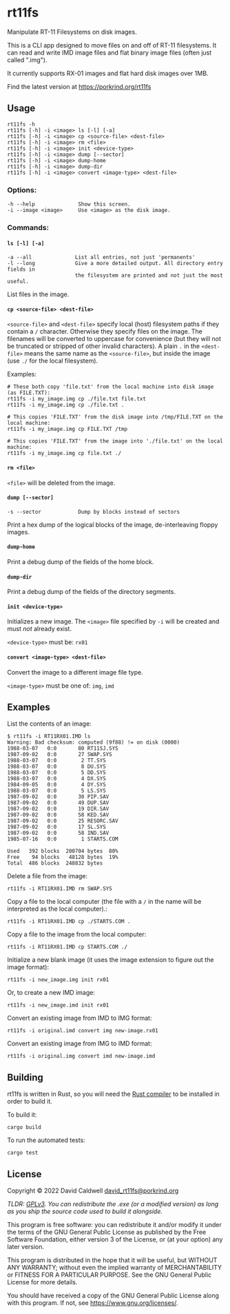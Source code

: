 rt11fs
======

Manipulate RT-11 Filesystems on disk images.

This is a CLI app designed to move files on and off of RT-11 filesystems. It
can read and write IMD image files and flat binary image files (often just
called ".img").

It currently supports RX-01 images and flat hard disk images over 1MB.

Find the latest version at https://porkrind.org/rt11fs

## Usage

    rt11fs -h
    rt11fs [-h] -i <image> ls [-l] [-a]
    rt11fs [-h] -i <image> cp <source-file> <dest-file>
    rt11fs [-h] -i <image> rm <file>
    rt11fs [-h] -i <image> init <device-type>
    rt11fs [-h] -i <image> dump [--sector]
    rt11fs [-h] -i <image> dump-home
    rt11fs [-h] -i <image> dump-dir
    rt11fs [-h] -i <image> convert <image-type> <dest-file>

### Options:

    -h --help              Show this screen.
    -i --image <image>     Use <image> as the disk image.

### Commands:

#### `ls [-l] [-a]`

    -a --all              List all entries, not just 'permanents'
    -l --long             Give a more detailed output. All directory entry fields in
                          the filesystem are printed and not just the most useful.

List files in the image.

#### `cp <source-file> <dest-file>`

`<source-file>` and `<dest-file>` specify local (host) filesystem paths if
they contain a `/` character. Otherwise they specify files on the
image. The filenames will be converted to uppercase for convenience (but
they will not be truncated or stripped of other invalid characters). A
plain `.` in the `<dest-file>` means the same name as the `<source-file>`, but
inside the image (use `./` for the local filesystem).

Examples:

    # These both copy 'file.txt' from the local machine into disk image (as FILE.TXT):
    rt11fs -i my_image.img cp ./file.txt file.txt
    rt11fs -i my_image.img cp ./file.txt .

    # This copies 'FILE.TXT' from the disk image into /tmp/FILE.TXT on the local machine:
    rt11fs -i my_image.img cp FILE.TXT /tmp

    # This copies 'FILE.TXT' from the image into './file.txt' on the local machine:
    rt11fs -i my_image.img cp file.txt ./

#### `rm <file>`

`<file>` will be deleted from the image.

#### `dump [--sector]`

    -s --sector            Dump by blocks instead of sectors

Print a hex dump of the logical blocks of the image, de-interleaving floppy images.

#### `dump-home`

Print a debug dump of the fields of the home block.

#### `dump-dir`

Print a debug dump of the fields of the directory segments.

#### `init <device-type>`

Initializes a new image. The `<image>` file specified by `-i` will be created
and must _not_ already exist.

`<device-type>` must be: `rx01`

#### `convert <image-type> <dest-file>`

Convert the image to a different image file type.

`<image-type>` must be one of: `img`, `imd`

## Examples

List the contents of an image:

    $ rt11fs -i RT11RX01.IMD ls
    Warning: Bad checksum: computed (9f88) != on disk (0000)
    1988-03-07   0:0       80 RT11SJ.SYS
    1987-09-02   0:0       27 SWAP.SYS
    1988-03-07   0:0        2 TT.SYS
    1988-03-07   0:0        8 DU.SYS
    1988-03-07   0:0        5 DD.SYS
    1988-03-07   0:0        4 DX.SYS
    1984-09-05   0:0        4 DY.SYS
    1988-03-07   0:0        5 LS.SYS
    1987-09-02   0:0       30 PIP.SAV
    1987-09-02   0:0       49 DUP.SAV
    1987-09-02   0:0       19 DIR.SAV
    1987-09-02   0:0       58 KED.SAV
    1987-09-02   0:0       25 RESORC.SAV
    1987-09-02   0:0       17 SL.SYS
    1987-09-02   0:0       58 IND.SAV
    1985-07-16   0:0        1 STARTS.COM

    Used   392 blocks  200704 bytes  80%
    Free    94 blocks   48128 bytes  19%
    Total  486 blocks  248832 bytes

Delete a file from the image:

    rt11fs -i RT11RX01.IMD rm SWAP.SYS

Copy a file to the local computer (the file with a `/` in the name will be
interpreted as the local computer).:

    rt11fs -i RT11RX01.IMD cp ./STARTS.COM .

Copy a file to the image from the local computer:

    rt11fs -i RT11RX01.IMD cp STARTS.COM ./

Initialize a new blank image (it uses the image extension to figure out the
image format):

    rt11fs -i new_image.img init rx01

Or, to create a new IMD image:

    rt11fs -i new_image.imd init rx01

Convert an existing image from IMD to IMG format:

    rt11fs -i original.imd convert img new-image.rx01

Convert an existing image from IMG to IMD format:

    rt11fs -i original.img convert imd new-image.imd


Building
--------

rt11fs is written in Rust, so you will need the [Rust
compiler](https://rust-lang.org) to be installed in order to build it.

To build it:

    cargo build

To run the automated tests:

    cargo test


License
-------

Copyright © 2022 David Caldwell <david_rt11fs@porkrind.org>

*TLDR: [GPLv3](LICENSE.md). You can redistribute the .exe (or a modified
version) as long as you ship the source code used to build it alongside.*

This program is free software: you can redistribute it and/or modify
it under the terms of the GNU General Public License as published by
the Free Software Foundation, either version 3 of the License, or
(at your option) any later version.

This program is distributed in the hope that it will be useful,
but WITHOUT ANY WARRANTY; without even the implied warranty of
MERCHANTABILITY or FITNESS FOR A PARTICULAR PURPOSE.  See the
GNU General Public License for more details.

You should have received a copy of the GNU General Public License
along with this program.  If not, see <https://www.gnu.org/licenses/>.

